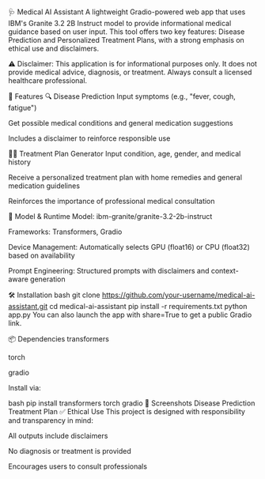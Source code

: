 🩺 Medical AI Assistant
A lightweight Gradio-powered web app that uses IBM's Granite 3.2 2B Instruct model to provide informational medical guidance based on user input. This tool offers two key features: Disease Prediction and Personalized Treatment Plans, with a strong emphasis on ethical use and disclaimers.

⚠️ Disclaimer: This application is for informational purposes only. It does not provide medical advice, diagnosis, or treatment. Always consult a licensed healthcare professional.

🚀 Features
🔍 Disease Prediction
Input symptoms (e.g., "fever, cough, fatigue")

Get possible medical conditions and general medication suggestions

Includes a disclaimer to reinforce responsible use

🧑‍⚕️ Treatment Plan Generator
Input condition, age, gender, and medical history

Receive a personalized treatment plan with home remedies and general medication guidelines

Reinforces the importance of professional medical consultation

🧠 Model & Runtime
Model: ibm-granite/granite-3.2-2b-instruct

Frameworks: Transformers, Gradio

Device Management: Automatically selects GPU (float16) or CPU (float32) based on availability

Prompt Engineering: Structured prompts with disclaimers and context-aware generation

🛠️ Installation
bash
git clone https://github.com/your-username/medical-ai-assistant.git
cd medical-ai-assistant
pip install -r requirements.txt
python app.py
You can also launch the app with share=True to get a public Gradio link.

📦 Dependencies
transformers

torch

gradio

Install via:

bash
pip install transformers torch gradio
📸 Screenshots
Disease Prediction	Treatment Plan
✅ Ethical Use
This project is designed with responsibility and transparency in mind:

All outputs include disclaimers

No diagnosis or treatment is provided

Encourages users to consult professionals

